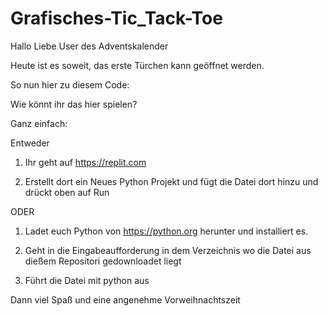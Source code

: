 # Grafisches-Tic_Tack-Toe

Hallo Liebe User des Adventskalender

Heute ist es soweit, das erste Türchen kann geöffnet werden. 

So nun hier zu diesem Code: 

Wie könnt ihr das hier spielen?

Ganz einfach:

Entweder

1. Ihr geht auf https://replit.com 

2. Erstellt dort ein Neues Python Projekt und fügt die Datei dort hinzu und drückt oben auf Run

ODER

1. Ladet euch Python von https://python.org herunter und installiert es.

2. Geht in die Eingabeaufforderung in dem Verzeichnis wo die Datei aus dießem Repositori gedownloadet liegt 

3. Führt die Datei mit python <Dateinamen> aus


Dann viel Spaß und eine angenehme Vorweihnachtszeit 